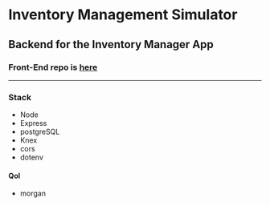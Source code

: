 # Inventory Management Simulator

## Backend for the Inventory Manager App

### Front-End repo is [here](https://github.com/JosephThomasVasquez/inventory-management-frontend)

<hr>

### Stack

- Node
- Express
- postgreSQL
- Knex
- cors
- dotenv

#### Qol

- morgan
